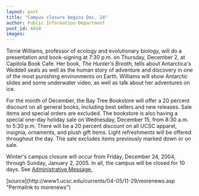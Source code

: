 ```yaml
---
layout: post
title: "Campus closure begins Dec. 24"
author: Public Information Department
post_id: 4418
images:
---
```


<a name="content" id="content"></a>
<p>
  Terrie Williams, professor of ecology and evolutionary biology, will do a presentation and book-signing at 7:30 p.m. on Thursday, December 2, at Capitola Book Cafe. Her book, <i>The Hunter's Breath,</i> tells about Antarctica's Weddell seals as well as the human story of adventure and discovery in one of the most punishing environments on Earth. Williams will show Antarctic slides and some underwater video, as well as talk about her adventures on ice.
</p>
<p>
  For the month of December, the Bay Tree Bookstore will offer a 20 percent discount on all general books, including best sellers and new releases. Sale items and special orders are excluded. The bookstore is also having a special one-day holiday sale on Wednesday, December 15, from 8:30 a.m. to 5:30 p.m. There will be a 20 percent discount on all UCSC apparel, insignia, ornaments, and plush gift items. Light refreshments will be offered throughout the day. The sale excludes items previously marked down or on sale.
</p>
<p>
  Winter's campus closure will occur from Friday, December 24, 2004, through Sunday, January 2, 2005. In all, the campus will be closed for 10 days. See <a href="http://messages.ucsc.edu/04-05/11-10.closure.asp">Administrative Message.</a>
</p>
[source](http://www1.ucsc.edu/currents/04-05/11-29/morenews.asp "Permalink to morenews")
